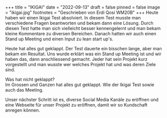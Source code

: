 +++
title = "IKIGAI"
date = "2022-09-13"
draft = false
pinned = false
image = "ikigai.jpg"
footnotes = "Geschrieben von Erdi Qosi WM20B"
+++
Heute haben wir einen Ikigai Test absolviert. In diesem Test musste man verschiedene Fragen beantworten und bekam dann eine Lösung. Durch diesen Test hatte man sich vielleicht besser kennengelernt und man bekam kleine Kommentare zu diversen Bereichen. Danach hatten wir auch einen Stand up Meeting und einen Input zu lean start up's.

Heute hat alles gut geklappt. Der Test dauerte ein bisschen lange, aber man bekam ein Resultat. Uns wurde erklärt was ein Stand up Meeting ist und wir haben das, dann anschliessend gemacht. Jeder hat sein Projekt kurz vorgestellt und man wusste wer welches Projekt hat und was deren Ziele sind. 

Was hat nicht geklappt? \
Im Grossen und Ganzen hat alles gut geklappt. Wie der Ikigai Test sowie auch das Meeting. 

U﻿nser nächster Schritt ist es, diverse Social Media Kanäle zu eröffnen und eine Webseite für unser Projekt zu eröffnen, damit wir so Kundschaft anregen können.